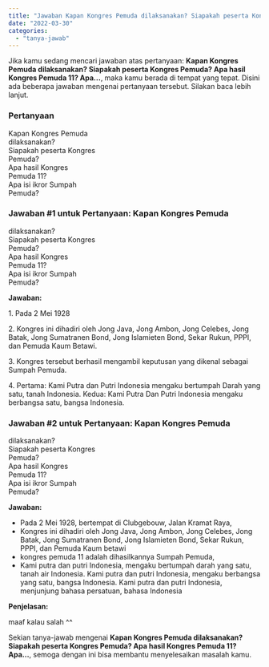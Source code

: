 ```yaml
---
title: "Jawaban Kapan Kongres Pemuda dilaksanakan? Siapakah peserta Kongres Pemuda? Apa hasil Kongres Pemuda 11? Apa..."
date: "2022-03-30"
categories: 
  - "tanya-jawab"
---
```


Jika kamu sedang mencari jawaban atas pertanyaan: **Kapan Kongres Pemuda dilaksanakan? Siapakah peserta Kongres Pemuda? Apa hasil Kongres Pemuda 11? Apa...**, maka kamu berada di tempat yang tepat. Disini ada beberapa jawaban mengenai pertanyaan tersebut. Silakan baca lebih lanjut.

### Pertanyaan

Kapan Kongres Pemuda  
dilaksanakan?  
Siapakah peserta Kongres  
Pemuda?  
Apa hasil Kongres  
Pemuda 11?  
Apa isi ikror Sumpah  
Pemuda?​

### Jawaban #1 untuk Pertanyaan: Kapan Kongres Pemuda  
dilaksanakan?  
Siapakah peserta Kongres  
Pemuda?  
Apa hasil Kongres  
Pemuda 11?  
Apa isi ikror Sumpah  
Pemuda?​

**Jawaban:**

1\. Pada 2 Mei 1928

2\. Kongres ini dihadiri oleh Jong Java, Jong Ambon, Jong Celebes, Jong Batak, Jong Sumatranen Bond, Jong Islamieten Bond, Sekar Rukun, PPPI, dan Pemuda Kaum Betawi.

3\. Kongres tersebut berhasil mengambil keputusan yang dikenal sebagai Sumpah Pemuda.

4\. Pertama: Kami Putra dan Putri Indonesia mengaku bertumpah Darah yang satu, tanah Indonesia. Kedua: Kami Putra Dan Putri Indonesia mengaku berbangsa satu, bangsa Indonesia.

### Jawaban #2 untuk Pertanyaan: Kapan Kongres Pemuda  
dilaksanakan?  
Siapakah peserta Kongres  
Pemuda?  
Apa hasil Kongres  
Pemuda 11?  
Apa isi ikror Sumpah  
Pemuda?​

**Jawaban:**

- Pada 2 Mei 1928, bertempat di Clubgebouw, Jalan Kramat Raya,
- Kongres ini dihadiri oleh Jong Java, Jong Ambon, Jong Celebes, Jong Batak, Jong Sumatranen Bond, Jong Islamieten Bond, Sekar Rukun, PPPI, dan Pemuda Kaum betawi
- kongres pemuda 11 adalah dihasilkannya Sumpah Pemuda,
- Kami putra dan putri Indonesia, mengaku bertumpah darah yang satu, tanah air Indonesia. Kami putra dan putri Indonesia, mengaku berbangsa yang satu, bangsa Indonesia. Kami putra dan putri Indonesia, menjunjung bahasa persatuan, bahasa Indonesia

**Penjelasan:**

maaf kalau salah ^^

Sekian tanya-jawab mengenai **Kapan Kongres Pemuda dilaksanakan? Siapakah peserta Kongres Pemuda? Apa hasil Kongres Pemuda 11? Apa...**, semoga dengan ini bisa membantu menyelesaikan masalah kamu.

